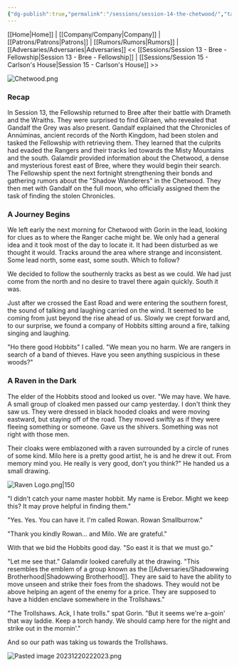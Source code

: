 ```yaml
---
{"dg-publish":true,"permalink":"/sessions/session-14-the-chetwood/","tags":["TOR","tolkien","lord-of-the-rings","middle-earth"]}
---
```



[[Home\|Home]] | [[Company/Company\|Company]] | [[Patrons/Patrons\|Patrons]] | [[Rumors/Rumors\|Rumors]] | [[Adversaries/Adversaries\|Adversaries]]
<< [[Sessions/Session 13 - Bree - Fellowship\|Session 13 - Bree - Fellowship]] | [[Sessions/Session 15 - Carlson's House\|Session 15 - Carlson's House]] >>

![Chetwood.png](/img/user/zz_assetts/Chetwood.png)

### Recap
In Session 13, the Fellowship returned to Bree after their battle with Drameth and the Wraiths. They were surprised to find Gilraen, who revealed that Gandalf the Grey was also present. Gandalf explained that the Chronicles of Annúminas, ancient records of the North Kingdom, had been stolen and tasked the Fellowship with retrieving them. They learned that the culprits had evaded the Rangers and their tracks led towards the Misty Mountains and the south. Galamdir provided information about the Chetwood, a dense and mysterious forest east of Bree, where they would begin their search. The Fellowship spent the next fortnight strengthening their bonds and gathering rumors about the "Shadow Wanderers" in the Chetwood. They then met with Gandalf on the full moon, who officially assigned them the task of finding the stolen Chronicles.

### A Journey Begins
We left early the next morning for Chetwood with Gorin in the lead, looking for clues as to where the Ranger cache might be. We only had a general idea and it took most of the day to locate it. It had been disturbed as we thought it would. Tracks around the area where strange and inconsistent. Some lead north, some east, some south. Which to follow?

We decided to follow the southernly tracks as best as we could. We had just come from the north and no desire to travel there again quickly. South it was.

Just after we crossed the East Road and were entering the southern forest, the sound of talking and laughing carried on the wind. It seemed to be coming from just beyond the rise ahead of us. Slowly we crept forward and, to our surprise, we found a company of Hobbits sitting around a fire, talking singing and laughing.

"Ho there good Hobbits" I called. "We mean you no harm. We are rangers in search of a band of thieves. Have you seen anything suspicious in these woods?"

### A Raven in the Dark

The elder of the Hobbits stood and looked us over. "We may have. We have. A small group of cloaked men passed our camp yesterday. I don't think they saw us. They were dressed in black hooded cloaks and were moving eastward, but staying off of the road. They moved swiftly as if they were fleeing something or someone. Gave us the shivers. Something was not right with those men. 

Their cloaks were emblazoned with a raven surrounded by a circle of runes of some kind. Milo here is a pretty good artist, he is and he drew it out. From memory mind you. He really is very good, don't you think?" He handed us a small drawing.

![Raven Logo.png|150](/img/user/zz_assetts/Raven%20Logo.png)

"I didn't catch your name master hobbit. My name is Erebor. Might we keep this? It may prove helpful in finding them."

"Yes. Yes. You can have it. I'm called Rowan. Rowan Smallburrow."

"Thank you kindly Rowan... and Milo. We are grateful."

With that we bid the Hobbits good day. "So east it is that we must go."

"Let me see that." Galamdir looked carefully at the drawing. "This resembles the emblem of a group known as the [[Adversaries/Shadowwing Brotherhood\|Shadowwing Brotherhood]]. They are said to have the ability to move unseen and strike their foes from the shadows. They would not be above helping an agent of the enemy for a price. They are supposed to have a hidden enclave somewhere in the Trollshaws."

"The Trollshaws. Ack, I hate trolls." spat Gorin. "But it seems we're a-goin' that way laddie. Keep a torch handy. We should camp here for the night and strike out in the mornin'."

And so our path was taking us towards the Trollshaws.

![Pasted image 20231220222023.png](/img/user/zz_assetts/Pasted%20image%2020231220222023.png)



